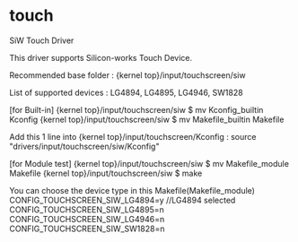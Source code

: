 # touch
SiW Touch Driver

This driver supports Silicon-works Touch Device.

Recommended base folder
: {kernel top}/input/touchscreen/siw

List of supported devices
: LG4894, LG4895, LG4946, SW1828

[for Built-in]
{kernel top}/input/touchscreen/siw $ mv Kconfig_builtin Kconfig
{kernel top}/input/touchscreen/siw $ mv Makefile_builtin Makefile

Add this 1 line into {kernel top}/input/touchscreen/Kconfig
: source "drivers/input/touchscreen/siw/Kconfig"

[for Module test]
{kernel top}/input/touchscreen/siw $ mv Makefile_module Makefile
{kernel top}/input/touchscreen/siw $ make

You can choose the device type in this Makefile(Makefile_module)
CONFIG_TOUCHSCREEN_SIW_LG4894=y   //LG4894 selected
CONFIG_TOUCHSCREEN_SIW_LG4895=n
CONFIG_TOUCHSCREEN_SIW_LG4946=n
CONFIG_TOUCHSCREEN_SIW_SW1828=n


